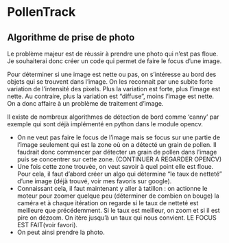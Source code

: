 # PollenTrack



## Algorithme de prise de photo
Le problème majeur est de réussir à prendre une photo qui n’est pas floue. Je souhaiterai donc créer un code qui permet de faire le focus d’une image. 

Pour déterminer si une image est nette ou pas, on s’intéresse au bord des objets qui se trouvent dans l’image. On les reconnait par une subite forte variation de l’intensité des pixels. Plus la variation est forte, plus l’image est nette. Au contraire, plus la variation est “diffuse”, moins l’image est nette. On a donc affaire à un problème de traitement d’image.

Il existe de nombreux algorithmes de détection de bord comme ‘canny’ par exemple qui sont déjà implémenté en python dans le module opencv.

- On ne veut pas faire le focus de l’image mais se focus sur une partie de l’image seulement qui est la zone où on a détecté un grain de pollen.
Il faudrait donc commencer par détecter un grain de pollen dans l’image puis se concentrer sur cette zone. (CONTINUER A REGARDER OPENCV)
- Une fois cette zone trouvée, on veut savoir à quel point elle est floue. Pour cela, il faut d’abord créer un algo qui détermine “le taux de netteté” d’une image (déjà trouvé, voir mes favoris sur google).
- Connaissant cela, il faut maintenant y aller à tatillon : on actionne le moteur pour zoomer quelque peu (déterminer de combien on bouge) la caméra et à chaque itération on regarde si le taux de netteté est meilleure que précédemment. Si le taux est meilleur, on zoom et si il est pire on dézoom. On itère jusqu’à un taux qui nous convient. LE FOCUS EST FAIT(voir favori).
- On peut ainsi prendre la photo.